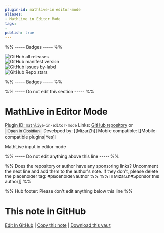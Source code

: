 ```yaml
---
plugin-id: mathlive-in-editor-mode
aliases:
- MathLive in Editor Mode
tags: 
- 
publish: true
---
```


%% ----- Badges ----- %%

![GitHub all releases](https://img.shields.io/github/downloads/MizarZh/obsidian-mathlive-codemirror/total?color=573E7A&logo=github&style=for-the-badge)   
![GitHub manifest version](https://img.shields.io/github/manifest-json/v/MizarZh/obsidian-mathlive-codemirror?color=573E7A&logo=github&style=for-the-badge)   
![GitHub issues by-label](https://img.shields.io/github/issues/MizarZh/obsidian-mathlive-codemirror/help%20wanted?color=573E7A&logo=github&style=for-the-badge)   
![GitHub Repo stars](https://img.shields.io/github/stars/MizarZh/obsidian-mathlive-codemirror?color=573E7A&logo=github&style=for-the-badge)

%% ----- Badges ----- %%

%% ----- Do not edit this section ----- %%

# MathLive in Editor Mode

Plugin ID: `mathlive-in-editor-mode`
Links: [GitHub repository](https://github.com/MizarZh/obsidian-mathlive-codemirror) or [<button id=HH>Open in Obsidian</button>](obsidian://show-plugin?id=mathlive-in-editor-mode)
Developed by: [[MizarZh]]
Mobile compatible: [[Mobile-compatible plugins|Yes]]

MathLive input in editor mode

%% ----- Do not edit anything above this line ----- %% 

%% Does the repository or author have any sponsoring links? Uncomment the next line and add them to the author's note. If they don't, please delete the placeholder tag: #placeholder/author %%
%% ![[MizarZh#Sponsor this author]] %%

%% Hub footer: Please don't edit anything below this line %%

# This note in GitHub

<span class="git-footer">[Edit In GitHub](https://github.dev/obsidian-community/obsidian-hub/blob/main/02%20-%20Community%20Expansions/02.05%20All%20Community%20Expansions/Plugins/mathlive-in-editor-mode.md "git-hub-edit-note") | [Copy this note](https://raw.githubusercontent.com/obsidian-community/obsidian-hub/main/02%20-%20Community%20Expansions/02.05%20All%20Community%20Expansions/Plugins/mathlive-in-editor-mode.md "git-hub-copy-note") | [Download this vault](https://github.com/obsidian-community/obsidian-hub/archive/refs/heads/main.zip "git-hub-download-vault") </span>
